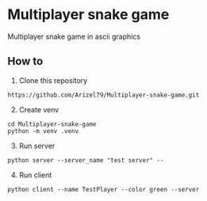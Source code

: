 # Multiplayer snake game
Multiplayer snake game in ascii graphics

## How to
1. Clone this repository
```
https://github.com/Arizel79/Multiplayer-snake-game.git
```
2. Create venv
```
cd Multiplayer-snake-game
python -m venv .venv
```
3. Run server
```
python server --server_name "test server" --
```
4. Run client
```
python client --name TestPlayer --color green --server
```

